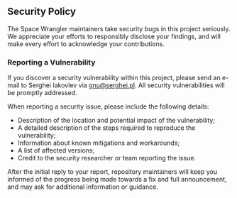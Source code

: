 ## Security Policy

The Space Wrangler maintainers take security bugs in this project seriously. We
appreciate your efforts to responsibly disclose your findings, and will make
every effort to acknowledge your contributions.

### Reporting a Vulnerability

If you discover a security vulnerability within this project, please send an e-mail
to Serghei Iakovlev via gnu@serghei.pl. All security vulnerabilities will
be promptly addressed.

When reporting a security issue, please include the following details:

* Description of the location and potential impact of the vulnerability;
* A detailed description of the steps required to reproduce the vulnerability;
* Information about known mitigations and workarounds;
* A list of affected versions;
* Credit to the security researcher or team reporting the issue.

After the initial reply to your report, repository maintainers will keep you
informed of the progress being made towards a fix and full announcement, and
may ask for additional information or guidance.
